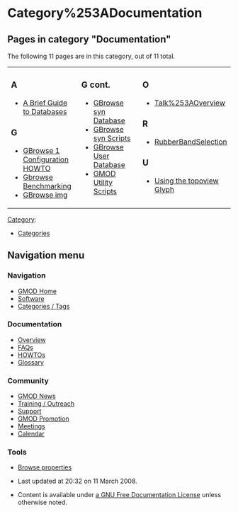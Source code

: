 



<span id="top"></span>




# <span dir="auto">Category%253ADocumentation</span>










## Pages in category "Documentation"

The following 11 pages are in this category, out of 11 total.



<table style="width: 100%;">
<colgroup>
<col style="width: 33%" />
<col style="width: 33%" />
<col style="width: 33%" />
</colgroup>
<tbody>
<tr class="odd" style="vertical-align: top;">
<td style="width: 33.3%"><h3 id="a">A</h3>
<ul>
<li><a href="A_Brief_Guide_to_Databases"
title="A Brief Guide to Databases">A Brief Guide to Databases</a></li>
</ul>
<h3 id="g">G</h3>
<ul>
<li><a href="GBrowse_1_Configuration_HOWTO"
title="GBrowse 1 Configuration HOWTO">GBrowse 1 Configuration
HOWTO</a></li>
<li><a href="Gbrowse_Benchmarking" title="Gbrowse Benchmarking">Gbrowse
Benchmarking</a></li>
<li><a href="GBrowse_img" title="GBrowse img">GBrowse img</a></li>
</ul></td>
<td style="width: 33.3%"><h3 id="g-cont.">G cont.</h3>
<ul>
<li><a href="GBrowse_syn_Database" title="GBrowse syn Database">GBrowse
syn Database</a></li>
<li><a href="GBrowse_syn_Scripts" title="GBrowse syn Scripts">GBrowse
syn Scripts</a></li>
<li><a href="GBrowse_User_Database"
title="GBrowse User Database">GBrowse User Database</a></li>
<li><a href="GMOD_Utility_Scripts" title="GMOD Utility Scripts">GMOD
Utility Scripts</a></li>
</ul></td>
<td style="width: 33.3%"><h3 id="o">O</h3>
<ul>
<li><a href="Talk%253AOverview" title="Talk%253AOverview">Talk%253AOverview</a></li>
</ul>
<h3 id="r">R</h3>
<ul>
<li><a href="RubberBandSelection"
title="RubberBandSelection">RubberBandSelection</a></li>
</ul>
<h3 id="u">U</h3>
<ul>
<li><a href="Using_the_topoview_Glyph"
title="Using the topoview Glyph">Using the topoview Glyph</a></li>
</ul></td>
</tr>
</tbody>
</table>







[Category](Special%253ACategories "Special%253ACategories"):

- [Categories](Category%253ACategories "Category%253ACategories")






## Navigation menu









### Navigation



- <span id="n-GMOD-Home">[GMOD Home](Main_Page)</span>
- <span id="n-Software">[Software](GMOD_Components)</span>
- <span id="n-Categories-.2F-Tags">[Categories /
  Tags](Categories)</span>




### Documentation



- <span id="n-Overview">[Overview](Overview)</span>
- <span id="n-FAQs">[FAQs](Category%253AFAQ)</span>
- <span id="n-HOWTOs">[HOWTOs](Category%253AHOWTO)</span>
- <span id="n-Glossary">[Glossary](Glossary)</span>




### Community



- <span id="n-GMOD-News">[GMOD News](GMOD_News)</span>
- <span id="n-Training-.2F-Outreach">[Training /
  Outreach](Training_and_Outreach)</span>
- <span id="n-Support">[Support](Support)</span>
- <span id="n-GMOD-Promotion">[GMOD Promotion](GMOD_Promotion)</span>
- <span id="n-Meetings">[Meetings](Meetings)</span>
- <span id="n-Calendar">[Calendar](Calendar)</span>




### Tools

- <span id="t-smwbrowselink"><a href="Special%253ABrowse/Category%253ADocumentation" rel="smw-browse">Browse
  properties</a></span>



- <span id="footer-info-lastmod">Last updated at 20:32 on 11 March
  2008.</span>
<!-- - <span id="footer-info-viewcount">12,573 page views.</span> -->
- <span id="footer-info-copyright">Content is available under
  <a href="http://www.gnu.org/licenses/fdl-1.3.html" class="external"
  rel="nofollow">a GNU Free Documentation License</a> unless otherwise
  noted.</span>

<!-- -->



<!-- -->




